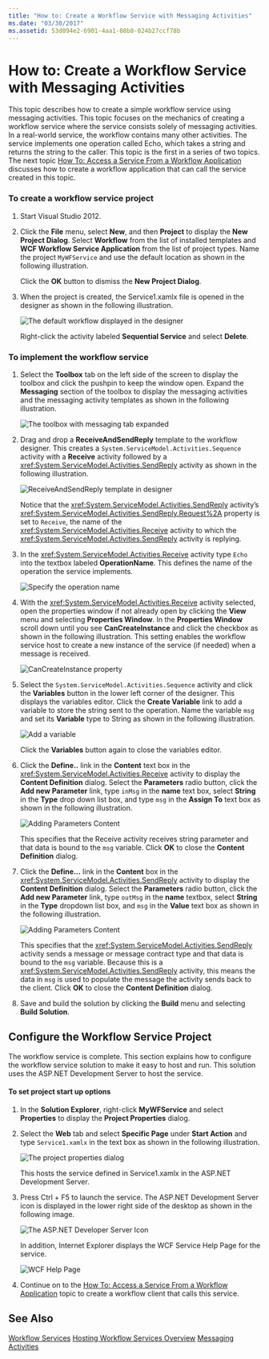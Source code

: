 ```yaml
---
title: "How to: Create a Workflow Service with Messaging Activities"
ms.date: "03/30/2017"
ms.assetid: 53d094e2-6901-4aa1-88b8-024b27ccf78b
---
```

# How to: Create a Workflow Service with Messaging Activities
This topic describes how to create a simple workflow service using messaging activities. This topic focuses on the mechanics of creating a workflow service where the service consists solely of messaging activities. In a real-world service, the workflow contains many other activities. The service implements one operation called Echo, which takes a string and returns the string to the caller. This topic is the first in a series of two topics. The next topic [How To: Access a Service From a Workflow Application](../../../../docs/framework/wcf/feature-details/how-to-access-a-service-from-a-workflow-application.md) discusses how to create a workflow application that can call the service created in this topic.

### To create a workflow service project

1.  Start Visual Studio 2012.

2.  Click the **File** menu, select **New**, and then **Project** to display the **New Project Dialog**. Select **Workflow** from the list of installed templates and **WCF Workflow Service Application** from the list of project types. Name the project `MyWFService` and use the default location as shown in the following illustration.

     Click the **OK** button to dismiss the **New Project Dialog**.

3.  When the project is created, the Service1.xamlx file is opened in the designer as shown in the following illustration.

     ![The default workflow displayed in the designer](../../../../docs/framework/wcf/feature-details/media/defaultworkflowservice.JPG "DefaultWorkflowService")

     Right-click the activity labeled **Sequential Service** and select **Delete**.

### To implement the workflow service

1.  Select the **Toolbox** tab on the left side of the screen to display the toolbox and click the pushpin to keep the window open. Expand the **Messaging** section of the toolbox to display the messaging activities and the messaging activity templates as shown in the following illustration.

     ![The toolbox with messaging tab expanded](../../../../docs/framework/wcf/feature-details/media/wfdesignertoolbox.JPG "WFDesignerToolbox")

2.  Drag and drop a **ReceiveAndSendReply** template to the workflow designer. This creates a <!--zz <xref:System.ServiceModel.Activities.Sequence>--> `System.ServiceModel.Activities.Sequence` activity with a **Receive** activity followed by a <xref:System.ServiceModel.Activities.SendReply> activity as shown in the following illustration.

     ![ReceiveAndSendReply template in designer](../../../../docs/framework/wcf/feature-details/media/receiveandsendreply.JPG "ReceiveAndSendReply")

     Notice that the <xref:System.ServiceModel.Activities.SendReply> activity’s <xref:System.ServiceModel.Activities.SendReply.Request%2A> property is set to `Receive`, the name of the <xref:System.ServiceModel.Activities.Receive> activity to which the <xref:System.ServiceModel.Activities.SendReply> activity is replying.

3.  In the <xref:System.ServiceModel.Activities.Receive> activity type `Echo` into the textbox labeled **OperationName**. This defines the name of the operation the service implements.

     ![Specify the operation name](../../../../docs/framework/wcf/feature-details/media/defineoperation.JPG "DefineOperation")

4.  With the <xref:System.ServiceModel.Activities.Receive> activity selected, open the properties window if not already open by clicking the **View** menu and selecting **Properties Window**. In the **Properties Window** scroll down until you see **CanCreateInstance** and click the checkbox as shown in the following illustration. This setting enables the workflow service host to create a new instance of the service (if needed) when a message is received.

     ![CanCreateInstance property](../../../../docs/framework/wcf/feature-details/media/cancreateinstance.JPG "CanCreateInstance")

5.  Select the <!--zz <xref:System.ServiceModel.Activities.Sequence>--> `System.ServiceModel.Activities.Sequence` activity and click the **Variables** button in the lower left corner of the designer. This displays the variables editor. Click the **Create Variable** link to add a variable to store the string sent to the operation. Name the variable `msg` and set its **Variable** type to String as shown in the following illustration.

     ![Add a variable](../../../../docs/framework/wcf/feature-details/media/addvariable.JPG "AddVariable")

     Click the **Variables** button again to close the variables editor.

6.  Click the **Define..** link in the **Content** text box in the <xref:System.ServiceModel.Activities.Receive> activity to display the **Content Definition** dialog. Select the **Parameters** radio button, click the **Add new Parameter** link, type `inMsg` in the **name** text box, select **String** in the **Type** drop down list box, and type `msg` in the **Assign To** text box as shown in the following illustration.

     ![Adding Parameters Content](../../../../docs/framework/wcf/feature-details/media/parameterscontent.jpg "ParametersContent")

     This specifies that the Receive activity receives string parameter and that data is bound to the `msg` variable. Click **OK** to close the **Content Definition** dialog.

7.  Click the **Define...** link in the **Content** box in the <xref:System.ServiceModel.Activities.SendReply> activity to display the **Content Definition** dialog. Select the **Parameters** radio button, click the **Add new Parameter** link, type `outMsg` in the **name** textbox, select **String** in the **Type** dropdown list box, and `msg` in the **Value** text box as shown in the following illustration.

     ![Adding Parameters Content](../../../../docs/framework/wcf/feature-details/media/parameterscontent2.jpg "ParametersContent2")

     This specifies that the <xref:System.ServiceModel.Activities.SendReply> activity sends a message or message contract type and that data is bound to the `msg` variable. Because this is a <xref:System.ServiceModel.Activities.SendReply> activity, this means the data in `msg` is used to populate the message the activity sends back to the client. Click **OK** to close the **Content Definition** dialog.

8.  Save and build the solution by clicking the **Build** menu and selecting **Build Solution**.

## Configure the Workflow Service Project
 The workflow service is complete. This section explains how to configure the workflow service solution to make it easy to host and run. This solution uses the ASP.NET Development Server to host the service.

#### To set project start up options

1.  In the **Solution Explorer**, right-click **MyWFService** and select **Properties** to display the **Project Properties** dialog.

2.  Select the **Web** tab and select **Specific Page** under **Start Action** and type `Service1.xamlx` in the text box as shown in the following illustration.

     ![The project properties dialog](../../../../docs/framework/wcf/feature-details/media/projectpropertiesdlg.JPG "ProjectPropertiesDlg")

     This hosts the service defined in Service1.xamlx in the ASP.NET Development Server.

3.  Press Ctrl + F5 to launch the service. The ASP.NET Development Server icon is displayed in the lower right side of the desktop as shown in the following image.

     ![The ASP.NET Developer Server Icon](../../../../docs/framework/wcf/feature-details/media/aspnetdevservericon.JPG "ASPNETDEVServerIcon")

     In addition, Internet Explorer displays the WCF Service Help Page for the service.

     ![WCF Help Page](../../../../docs/framework/wcf/feature-details/media/wcfhelppate.JPG "WCFHelpPate")

4.  Continue on to the [How To: Access a Service From a Workflow Application](../../../../docs/framework/wcf/feature-details/how-to-access-a-service-from-a-workflow-application.md) topic to create a workflow client that calls this service.

## See Also
 [Workflow Services](../../../../docs/framework/wcf/feature-details/workflow-services.md)
 [Hosting Workflow Services Overview](../../../../docs/framework/wcf/feature-details/hosting-workflow-services-overview.md)
 [Messaging Activities](../../../../docs/framework/wcf/feature-details/messaging-activities.md)
